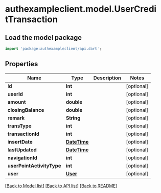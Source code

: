 # authexampleclient.model.UserCreditTransaction

## Load the model package
```dart
import 'package:authexampleclient/api.dart';
```

## Properties
Name | Type | Description | Notes
------------ | ------------- | ------------- | -------------
**id** | **int** |  | [optional] 
**userId** | **int** |  | [optional] 
**amount** | **double** |  | [optional] 
**closingBalance** | **double** |  | [optional] 
**remark** | **String** |  | [optional] 
**transType** | **int** |  | [optional] 
**transactionId** | **int** |  | [optional] 
**insertDate** | [**DateTime**](DateTime.md) |  | [optional] 
**lastUpdated** | [**DateTime**](DateTime.md) |  | [optional] 
**navigationId** | **int** |  | [optional] 
**userPointActivityType** | **int** |  | [optional] 
**user** | [**User**](User.md) |  | [optional] 

[[Back to Model list]](../README.md#documentation-for-models) [[Back to API list]](../README.md#documentation-for-api-endpoints) [[Back to README]](../README.md)


